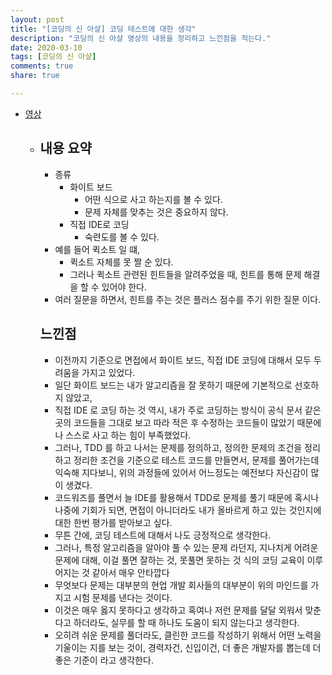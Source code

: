 ```yaml
---
layout: post
title: "[코딩의 신 아샬] 코딩 테스트에 대한 생각"
description: "코딩의 신 아샬 영상의 내용을 정리하고 느낀점을 적는다."
date: 2020-03-10
tags: [코딩의 신 아샬]
comments: true
share: true

---
```




-   [영상](https://www.youtube.com/watch?v=FTkK1f0Yebc)

    

    - ## 내용 요약

      - 종류
        - 화이트 보드
          - 어떤 식으로 사고 하는지를 볼 수 있다.
          - 문제 자체를 맞추는 것은 중요하지 않다.
        - 직접 IDE로 코딩
          - 숙련도를 볼 수 있다.
      - 예를 들어 퀵소트 일 떄,
        - 퀵소트 자체를 못 짤 순 있다.
        - 그러나 퀵소트 관련된 힌트들을 알려주었을 때, 힌트를 통해 문제 해결을 할 수 있어야 한다.
      - 여러 질문을 하면서, 힌트를 주는 것은 플러스 점수를 주기 위한 질문 이다.
    
      ## 느낀점
    
      - 이전까지 기준으로 면접에서 화이트 보드, 직접 IDE 코딩에 대해서 모두 두려움을 가지고 있었다.
      - 일단 화이트 보드는 내가 알고리즘을 잘 못하기 때문에 기본적으로 선호하지 않았고,
      - 직접 IDE 로 코딩 하는 것 역시, 내가 주로 코딩하는 방식이 공식 문서 같은 곳의 코드들을 그대로 보고 따라 적은 후 수정하는 코드들이 많았기 때문에 나 스스로 사고 하는 힘이 부족했었다.
      - 그러나, TDD 를 하고 나서는 문제를 정의하고, 정의한 문제의 조건을 정리하고 정리한 조건을 기준으로 테스트 코드를 만들면서, 문제를 풀어가는데 익숙해 지다보니, 위의 과정들에 있어서 어느정도는 예전보다 자신감이 많이 생겼다.
      - 코드워즈를 풀면서 늘 IDE를 활용해서 TDD로 문제를 풀기 때문에 혹시나 나중에 기회가 되면, 면접이 아니더라도 내가 올바르게 하고 있는 것인지에 대한 한번 평가를 받아보고 싶다.
      - 무튼 간에, 코딩 테스트에 대해서 나도 긍정적으로 생각한다.
      - 그러나, 특정 알고리즘을 알아야 풀 수 있는 문제 라던지, 지나치게 어려운 문제에 대해, 이걸 풀면 잘하는 것, 못풀면 못하는 것 식의 코딩 교육이 이루어지는 것 같아서 매우 안타깝다
      - 무엇보다 문제는 대부분의 현업 개발 회사들의 대부분이 위의 마인드를 가지고 시험 문제를 낸다는 것이다.
      - 이것은 매우 옳지 못하다고 생각하고 혹여나 저런 문제를 달달 외워서 맞춘다고 하더라도, 실무를 할 때 하나도 도움이 되지 않는다고 생각한다.
      - 오히려 쉬운 문제를 풀더라도, 클린한 코드를 작성하기 위해서 어떤 노력을 기울이는 지를 보는 것이, 경력자건, 신입이건, 더 좋은 개발자를 뽑는데 더 좋은 기준이 라고 생각한다.
